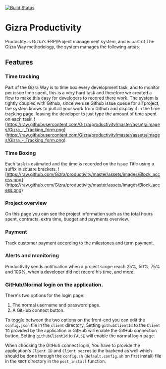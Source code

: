 [![Build Status](https://travis-ci.org/Gizra/productivity.svg)](https://travis-ci.org/Gizra/productivity)


# Gizra Productivity 
Productity is Gizra's ERP/Project management system, and is part of The Gizra Way
methodology, the system manages the following areas:

## Features

### Time tracking
Part of the Gizra Way is to time box every development task,
and to monitor per issue time spent, this is a very hard task and therefore we
created a flow to make this easy for developers to recored there work.
The system is tightly coupled with Github, since we use Github issue queue for
all project, the system knows to pull all your work from Github and display it
in the time tracking page, leaving the developer to just type the amount of time
spent on each task.
![https://raw.githubusercontent.com/Gizra/productivity/master/assets/images/Gizra_-_Tracking_form.png]
(https://raw.githubusercontent.com/Gizra/productivity/master/assets/images/Gizra_-_Tracking_form.png)

### Time Boxing
Each task is estimated and the time is recorded on the issue Title using a suffix in square brackets.
![https://raw.github.com/Gizra/productivity/master/assets/images/Block_access.png]
(https://raw.github.com/Gizra/productivity/master/assets/images/Block_access.png)

### Project overview
On this page you can see the project information such as the total hours spent, contracts, extra time, budget and payments overview.

### Payment
Track customer payment according to the milestones and term payment.

### Alerts and monitoring
Productivity sends notification when a project scope reach 25%, 50%, 75% and 100%, when a developer did not record his time, and more.


### GitHub/Normal login on the application.
There's two options for the login page:

 1. The normal username and password page.
 2. A GitHub connect button.
 
To toggle between the two options on the front-end you can edit the `config.json` file in the `client` directory,
Setting `githubClientId` to the `Client ID` provided by the application in GitHub will enable the GitHub connection button,
Setting `githubClientId` to `FALSE` will enable the normal login page.

When choosing the GitHub connect login, You have to provide the application's `Client ID` and `Client secret` to the backend as well which should be done through the `config.sh` (`default.config.sh` on first install) file in the `ROOT` directory in the `post_install` function.
